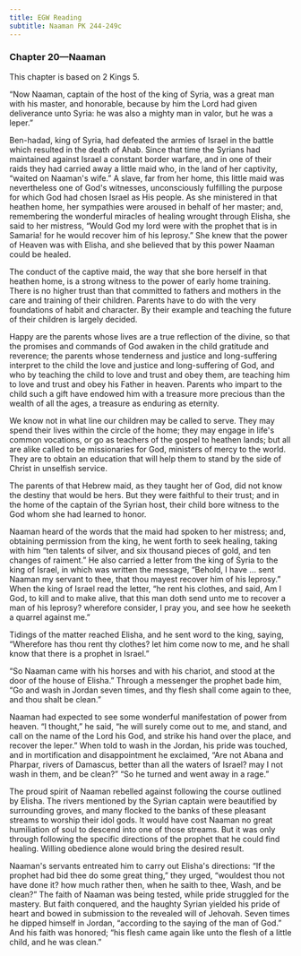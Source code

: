 ```yaml
---
title: EGW Reading
subtitle: Naaman PK 244-249c
---
```


### Chapter 20—Naaman

This chapter is based on 2 Kings 5.

“Now Naaman, captain of the host of the king of Syria, was a great man with his master, and honorable, because by him the Lord had given deliverance unto Syria: he was also a mighty man in valor, but he was a leper.”

Ben-hadad, king of Syria, had defeated the armies of Israel in the battle which resulted in the death of Ahab. Since that time the Syrians had maintained against Israel a constant border warfare, and in one of their raids they had carried away a little maid who, in the land of her captivity, “waited on Naaman's wife.” A slave, far from her home, this little maid was nevertheless one of God's witnesses, unconsciously fulfilling the purpose for which God had chosen Israel as His people. As she ministered in that heathen home, her sympathies were aroused in behalf of her master; and, remembering the wonderful miracles of healing wrought through Elisha, she said to her mistress, “Would God my lord were with the prophet that is in Samaria! for he would recover him of his leprosy.” She knew that the power of Heaven was with Elisha, and she believed that by this power Naaman could be healed.

The conduct of the captive maid, the way that she bore herself in that heathen home, is a strong witness to the power of early home training. There is no higher trust than that committed to fathers and mothers in the care and training of their children. Parents have to do with the very foundations of habit and character. By their example and teaching the future of their children is largely decided.

Happy are the parents whose lives are a true reflection of the divine, so that the promises and commands of God awaken in the child gratitude and reverence; the parents whose tenderness and justice and long-suffering interpret to the child the love and justice and long-suffering of God, and who by teaching the child to love and trust and obey them, are teaching him to love and trust and obey his Father in heaven. Parents who impart to the child such a gift have endowed him with a treasure more precious than the wealth of all the ages, a treasure as enduring as eternity.

We know not in what line our children may be called to serve. They may spend their lives within the circle of the home; they may engage in life's common vocations, or go as teachers of the gospel to heathen lands; but all are alike called to be missionaries for God, ministers of mercy to the world. They are to obtain an education that will help them to stand by the side of Christ in unselfish service.

The parents of that Hebrew maid, as they taught her of God, did not know the destiny that would be hers. But they were faithful to their trust; and in the home of the captain of the Syrian host, their child bore witness to the God whom she had learned to honor.

Naaman heard of the words that the maid had spoken to her mistress; and, obtaining permission from the king, he went forth to seek healing, taking with him “ten talents of silver, and six thousand pieces of gold, and ten changes of raiment.” He also carried a letter from the king of Syria to the king of Israel, in which was written the message, “Behold, I have ... sent Naaman my servant to thee, that thou mayest recover him of his leprosy.” When the king of Israel read the letter, “he rent his clothes, and said, Am I God, to kill and to make alive, that this man doth send unto me to recover a man of his leprosy? wherefore consider, I pray you, and see how he seeketh a quarrel against me.”

Tidings of the matter reached Elisha, and he sent word to the king, saying, “Wherefore has thou rent thy clothes? let him come now to me, and he shall know that there is a prophet in Israel.”

“So Naaman came with his horses and with his chariot, and stood at the door of the house of Elisha.” Through a messenger the prophet bade him, “Go and wash in Jordan seven times, and thy flesh shall come again to thee, and thou shalt be clean.”

Naaman had expected to see some wonderful manifestation of power from heaven. “I thought,” he said, “he will surely come out to me, and stand, and call on the name of the Lord his God, and strike his hand over the place, and recover the leper.” When told to wash in the Jordan, his pride was touched, and in mortification and disappointment he exclaimed, “Are not Abana and Pharpar, rivers of Damascus, better than all the waters of Israel? may I not wash in them, and be clean?” “So he turned and went away in a rage.”

The proud spirit of Naaman rebelled against following the course outlined by Elisha. The rivers mentioned by the Syrian captain were beautified by surrounding groves, and many flocked to the banks of these pleasant streams to worship their idol gods. It would have cost Naaman no great humiliation of soul to descend into one of those streams. But it was only through following the specific directions of the prophet that he could find healing. Willing obedience alone would bring the desired result.

Naaman's servants entreated him to carry out Elisha's directions: “If the prophet had bid thee do some great thing,” they urged, “wouldest thou not have done it? how much rather then, when he saith to thee, Wash, and be clean?” The faith of Naaman was being tested, while pride struggled for the mastery. But faith conquered, and the haughty Syrian yielded his pride of heart and bowed in submission to the revealed will of Jehovah. Seven times he dipped himself in Jordan, “according to the saying of the man of God.” And his faith was honored; “his flesh came again like unto the flesh of a little child, and he was clean.”
